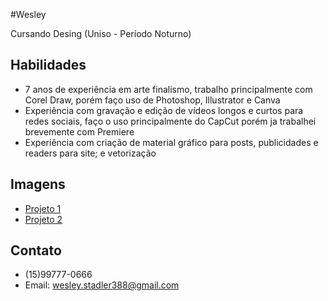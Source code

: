 #Wesley

Cursando Desing (Uniso - Período Noturno)

## Habilidades
- 7 anos de experiência em arte finalismo, trabalho principalmente com Corel Draw, porém faço uso de Photoshop, Illustrator e Canva
- Experiência com gravação e edição de vídeos longos e curtos para redes sociais, faço o uso principalmente do CapCut porém ja trabalhei brevemente com Premiere
- Experiência com criação de material gráfico para posts, publicidades e readers para site; e vetorização

## Imagens
- [Projeto 1](https://github.com/seu-usuario/projeto1)
- [Projeto 2](https://github.com/seu-usuario/projeto2)

## Contato
- (15)99777-0666
- Email: wesley.stadler388@gmail.com

